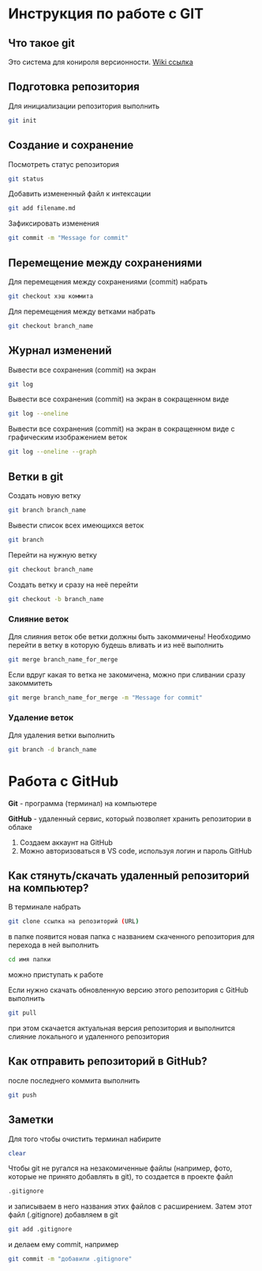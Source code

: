 # Инструкция по работе с GIT

## Что такое git
Это система для конироля версионности.
[Wiki ссылка](https://ru.wikipedia.org/wiki/Git)

## Подготовка репозитория
Для инициализации репозитория выполнить
```sh
git init
```
## Создание и сохранение
Посмотреть статус репозитория 
```sh
git status
```
Добавить измененный файл к интексации
```sh
git add filename.md
```
Зафиксировать изменения 
```sh
git commit -m "Message for commit"
```
## Перемещение между сохранениями
Для перемещения между сохранениями (commit) набрать
```sh
git checkout хэш коммита
```
Для перемещения между ветками набрать
```sh
git checkout branch_name
```
## Журнал изменений
Вывести все сохранения (commit) на экран
```sh
git log
```
Вывести все сохранения (commit) на экран в сокращенном виде
```sh
git log --oneline
```
Вывести все сохранения (commit) на экран в сокращенном виде с графическим изображением веток
```sh
git log --oneline --graph
```
## Ветки в git
Создать новую ветку
```sh
git branch branch_name
```
Вывести список всех имеющихся веток
```sh
git branch
```
Перейти на нужную ветку
```sh
git checkout branch_name
```
Создать ветку и сразу на неё перейти
```sh
git checkout -b branch_name
```
### Слияние веток
Для слияния веток обе ветки должны быть закоммичены! Необходимо перейти в ветку в которую будешь вливать и из неё выполнить
```sh
git merge branch_name_for_merge
```
Если вдруг какая то ветка не закомичена, можно при сливании сразу закоммитеть
```sh
git merge branch_name_for_merge -m "Message for commit"
```
### Удаление веток
Для удаления ветки выполнить
```sh
git branch -d branch_name
```
# Работа с GitHub

**Git** - программа (терминал) на компьютере

**GitHub** - удаленный сервис, который позволяет хранить репозитории в облаке
1. Создаем аккаунт на GitHub
2. Можно авторизоваться в VS code, используя логин и пароль GitHub

## Как стянуть/скачать удаленный репозиторий на компьютер?
В терминале набрать 
```sh
git clone ссылка на репозиторий (URL)
```
в папке появится новая папка с названием скаченного репозитория
для перехода в ней выполнить 
```sh
cd имя папки
```
можно приступать к работе

Если нужно скачать обновленную версию этого репозитория с GitHub выполнить
```sh
git pull
```
при этом скачается актуальная версия репозитория и выполнится слияние локального и удаленного репозитория
## Как отправить репозиторий в GitHub?
после последнего коммита выполнить
```sh
git push
```
## Заметки
Для того чтобы очиcтить терминал набирите
```sh
clear
```
Чтобы git не ругался на незакомиченные файлы (например, фото, которые не принято добавлять в git), то создается в проекте файл
```sh
.gitignore
```
и записываем в него названия этих файлов с расширением.
Затем этот файл (.gitignore) добавляем в git 
```sh
git add .gitignore
```
и делаем ему commit, например
```sh
git commit -m "добавили .gitignore"
```
